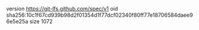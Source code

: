 version https://git-lfs.github.com/spec/v1
oid sha256:10c1f67cd939b98d2f01354d1f77dcf02340f80ff77e18706584daee96e5e25a
size 1072
